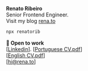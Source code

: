 **Renato Ribeiro**  
Senior Frontend Engineer.  
Visit my blog [rena.to](https://rena.to)

```sh
npx renatorib
```

**📝 Open to work**  
[[Linkedin](http://linkedin.com/in/renatorib)]. 
[[Portuguese CV.pdf](https://raw.githubusercontent.com/renatorib/curriculum-vitae/master/build/PT-BR.pdf)]  
[[English CV.pdf](https://raw.githubusercontent.com/renatorib/curriculum-vitae/master/build/EN-US.pdf)]  
[[hi@rena.to](mailto:hi@rena.to)]
